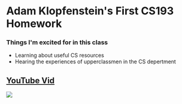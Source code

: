 # Adam Klopfenstein's First CS193 Homework

### Things I'm excited for in this class
- Learning about useful CS resources
- Hearing the experiences of upperclassmen in the CS depertment


## [YouTube Vid](https://youtu.be/dQw4w9WgXcQ)

![](https://www.nme.com/wp-content/uploads/2021/07/RickAstley2021.jpg)
